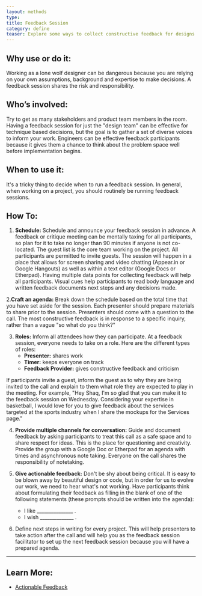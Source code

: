 ```yaml
---
layout: methods
type:
title: Feedback Session
category: define
teaser: Explore some ways to collect constructive feedback for designs and protoypes.
---
```


## Why use or do it:

Working as a lone wolf designer can be dangerous because you are relying on your own assumptions, background and expertise to make decisions. A feedback session shares the risk and responsibility.

## Who’s involved:

Try to get as many stakeholders and product team members in the room. Having a feedback session for just the "design team" can be effective for technique based decisions, but the goal is to gather a set of diverse voices to inform your work. Engineers can be effective feedback participants because it gives them a chance to think about the problem space well before implementation begins.

## When to use it:

It's a tricky thing to decide when to run a feedback session. In general, when working on a project, you should routinely be running feedback sessions.  

## How To:

1. **Schedule:** Schedule and announce your feedback session in advance. A feedback or critique meeting can be mentally taxing for all participants, so plan for it to take no longer than 90 minutes if anyone is not co-located. The guest list is the core team working on the project. All participants are permitted to invite guests. The session will happen in a place that allows for screen sharing and video chatting (Appear.in or Google Hangouts) as well as within a text editor (Google Docs or Etherpad). Having multiple data points for collecting feedback will help all participants. Visual cues help participants to read body language and written feedback documents next steps and any decisions made.

2.**Craft an agenda:**  Break down the schedule based on the total time that you have set aside for the session. Each presenter should prepare materials to share prior to the session. Presenters should come with a question to the call. The most constructive feedback is in response to a specific inquiry, rather than a vague "so what do you think?" 

3. **Roles:** Inform all attendees how they can participate. At a feedback session, everyone needs to take on a role. Here are the different types of roles:  
    - **Presenter:** shares work
    - **Timer:** keeps everyone on track
    - **Feedback Provider:** gives constructive feedback and criticism

If participants invite a guest, inform the guest as to why they are being invited to the call and explain to them what role they are expected to play in the meeting. For example, "Hey Shaq, I'm so glad that you can make it to the feedback session on Wednesday. Considering your expertise in basketball, I would love for you to give feedback about the services targeted at the sports industry when I share the mockups for the Services page."


4. **Provide multiple channels for conversation:** Guide and document feedback by asking participants to treat this call as a safe space and to share respect for ideas. This is the place for questioning and creativity. Provide the group with a Google Doc or Etherpad for an agenda with times and asynchronous note taking. Everyone on the call shares the responsibility of notetaking. 

5. **Give actionable feedback:** Don't be shy about being critical. It is easy to be blown away by beautiful design or code, but in order for us to evolve our work, we need to hear what's not working. Have participants think about formulating their feedback as filling in the blank of one of the following statements (these prompts should be written into the agenda):
    * I like _______________ .
    * I wish ______________ .


6. Define next steps in writing for every project. This will help presenters to take action after the call and will help you as the feedback session facilitator to set up the next feedback session because you will have a prepared agenda.
---

## Learn More:

* [Actionable Feedback](https://jess.makes.org/thimble/MTEzMjMzMTI2NA==/actionable-feedback)
